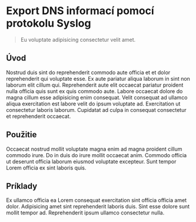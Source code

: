 # Export DNS informací pomocí protokolu Syslog

> Eu voluptate adipisicing consectetur velit amet.

## Úvod

Nostrud duis sint do reprehenderit commodo aute officia et et dolor reprehenderit qui voluptate esse. Ex aute pariatur aliqua laborum in sint non laborum elit cillum qui. Reprehenderit aute elit occaecat pariatur proident nulla officia quis sunt ex quis commodo aute. Labore occaecat dolore do magna cillum esse adipisicing enim consequat. Velit consequat ad ullamco aliqua exercitation est labore velit do ipsum voluptate ad. Exercitation ut consectetur laboris laborum. Cupidatat ad culpa in consequat consectetur et reprehenderit occaecat.

## Použitie

Occaecat nostrud mollit voluptate magna enim ad magna proident cillum commodo irure. Do in duis do irure mollit occaecat anim. Commodo officia ut deserunt officia laborum eiusmod voluptate excepteur. Sunt tempor Lorem officia ex sint laboris quis.

## Príklady

Ex ullamco officia ea Lorem consequat exercitation sint officia officia amet dolor. Adipisicing amet sint reprehenderit laboris duis. Sint esse dolore sunt mollit tempor ad. Reprehenderit ipsum ullamco consectetur nulla.